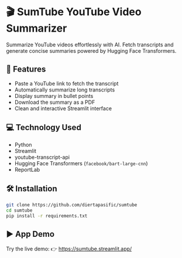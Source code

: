 # 🎬 SumTube YouTube Video Summarizer

Summarize YouTube videos effortlessly with AI. Fetch transcripts and generate concise summaries powered by Hugging Face Transformers.

## 🚀 Features

- Paste a YouTube link to fetch the transcript  
- Automatically summarize long transcripts  
- Display summary in bullet points  
- Download the summary as a PDF  
- Clean and interactive Streamlit interface  

## 💻 Technology Used

- Python  
- Streamlit  
- youtube-transcript-api  
- Hugging Face Transformers (`facebook/bart-large-cnn`)  
- ReportLab  

## 🛠️ Installation

```bash
git clone https://github.com/diertapasific/sumtube
cd sumtube
pip install -r requirements.txt
```

## ▶️ App Demo

Try the live demo: 👉 https://sumtube.streamlit.app/
